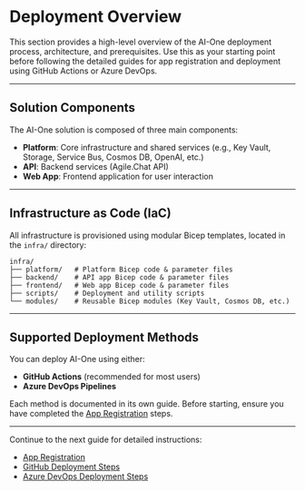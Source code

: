 # Deployment Overview

This section provides a high-level overview of the AI-One deployment process, architecture, and prerequisites. Use this as your starting point before following the detailed guides for app registration and deployment using GitHub Actions or Azure DevOps.

---

## Solution Components

The AI-One solution is composed of three main components:

- **Platform**: Core infrastructure and shared services (e.g., Key Vault, Storage, Service Bus, Cosmos DB, OpenAI, etc.)
- **API**: Backend services (Agile.Chat API)
- **Web App**: Frontend application for user interaction

---

## Infrastructure as Code (IaC)

All infrastructure is provisioned using modular Bicep templates, located in the `infra/` directory:

```plaintext
infra/
├── platform/   # Platform Bicep code & parameter files
├── backend/    # API app Bicep code & parameter files
├── frontend/   # Web app Bicep code & parameter files
├── scripts/    # Deployment and utility scripts
└── modules/    # Reusable Bicep modules (Key Vault, Cosmos DB, etc.)
```

---

## Supported Deployment Methods

You can deploy AI-One using either:
- **GitHub Actions** (recommended for most users)
- **Azure DevOps Pipelines**

Each method is documented in its own guide. Before starting, ensure you have completed the [App Registration](app_registration.md) steps.

---

Continue to the next guide for detailed instructions:
- [App Registration](app_registration.md)
- [GitHub Deployment Steps](github_steps.md)
- [Azure DevOps Deployment Steps](azure_devops_steps.md)
